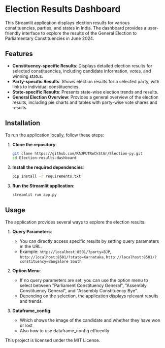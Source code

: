 # Election Results Dashboard

This Streamlit application displays election results for various constituencies, parties, and states in India. The dashboard provides a user-friendly interface to explore the results of the General Election to Parliamentary Constituencies in June 2024.

## Features

- **Constituency-specific Results**: Displays detailed election results for selected constituencies, including candidate information, votes, and winning status.
- **Party-specific Results**: Shows election results for a selected party, with links to individual constituencies.
- **State-specific Results**: Presents state-wise election trends and results.
- **General Election Overview**: Provides a general overview of the election results, including pie charts and tables with party-wise vote shares and results.

## Installation

To run the application locally, follow these steps:

1. **Clone the repository**:
    ```bash
    git clone https://github.com/RAJPUTRoCkStAr/Election-py.git
    cd Election-results-dashboard
    ```

2. **Install the required dependencies**:
    ```bash
    pip install -r requirements.txt
    ```

3. **Run the Streamlit application**:
    ```bash
    streamlit run app.py
    ```

## Usage

The application provides several ways to explore the election results:

1. **Query Parameters**:
    - You can directly access specific results by setting query parameters in the URL.
    - Example: `http://localhost:8501/?party=BJP`, `http://localhost:8501/?state=Karnataka`, `http://localhost:8501/?constituency=Bangalore South`

2. **Option Menu**:
    - If no query parameters are set, you can use the option menu to select between "Parliament Constituency General", "Assembly Constituency General", and "Assembly Constituency Bye".
    - Depending on the selection, the application displays relevant results and trends.

3. **Dataframe_config**:
   - Which shows the image of the candidate and whether they have won or lost
   - Also how to use dataframe_config efficently



This project is licensed under the MIT License.
